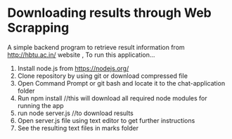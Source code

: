 # Downloading results through Web Scrapping
A simple backend program to retrieve result information from http://hbtu.ac.in/ website ,
 To run this application...
1. Install node.js from https://nodejs.org/
2. Clone repository by using git or download compressed file
3. Open Command Prompt or git bash and locate it to the chat-application folder
4. Run npm install  //this will download all required node modules for running the app
5. run node server.js //to download results
6. Open server.js file using text editor to get further instructions
7. See the resulting text files in marks folder
